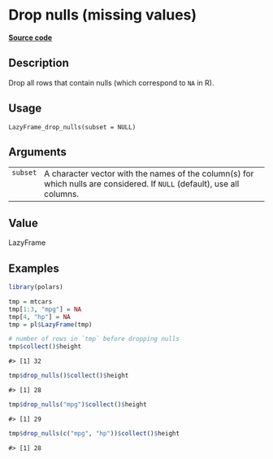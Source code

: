 

# Drop nulls (missing values)

[**Source code**](https://github.com/pola-rs/r-polars/tree/5765842071140bd7a822ebb4fd6b0ab652d73f0d/R/lazyframe__lazy.R#L1067)

## Description

Drop all rows that contain nulls (which correspond to <code>NA</code> in
R).

## Usage

<pre><code class='language-R'>LazyFrame_drop_nulls(subset = NULL)
</code></pre>

## Arguments

<table>
<tr>
<td style="white-space: nowrap; font-family: monospace; vertical-align: top">
<code id="LazyFrame_drop_nulls_:_subset">subset</code>
</td>
<td>
A character vector with the names of the column(s) for which nulls are
considered. If <code>NULL</code> (default), use all columns.
</td>
</tr>
</table>

## Value

LazyFrame

## Examples

``` r
library(polars)

tmp = mtcars
tmp[1:3, "mpg"] = NA
tmp[4, "hp"] = NA
tmp = pl$LazyFrame(tmp)

# number of rows in `tmp` before dropping nulls
tmp$collect()$height
```

    #> [1] 32

``` r
tmp$drop_nulls()$collect()$height
```

    #> [1] 28

``` r
tmp$drop_nulls("mpg")$collect()$height
```

    #> [1] 29

``` r
tmp$drop_nulls(c("mpg", "hp"))$collect()$height
```

    #> [1] 28
